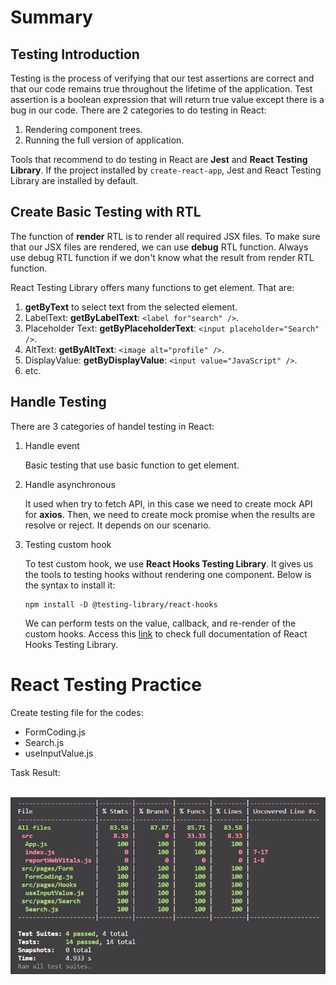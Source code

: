 # Summary

## Testing Introduction

Testing is the process of verifying that our test assertions are correct and that our code remains true throughout the lifetime of the application. Test assertion is a boolean expression that will return true value except there is a bug in our code. There are 2 categories to do testing in React:

1. Rendering component trees.
2. Running the full version of application.

Tools that recommend to do testing in React are **Jest** and **React Testing Library**. If the project installed by `create-react-app`, Jest and React Testing Library are installed by default.

## Create Basic Testing with RTL

The function of **render** RTL is to render all required JSX files. To make sure that our JSX files are rendered, we can use **debug** RTL function. Always use debug RTL function if we don't know what the result from render RTL function.

React Testing Library offers many functions to get element. That are:

1. **getByText** to select text from the selected element.
2. LabelText: **getByLabelText**: `<label for"search" />`.
3. Placeholder Text: **getByPlaceholderText**: `<input placeholder="Search" />`.
4. AltText: **getByAltText**: `<image alt="profile" />`.
5. DisplayValue: **getByDisplayValue**: `<input value="JavaScript" />`.
6. etc.

## Handle Testing

There are 3 categories of handel testing in React:

1. Handle event

   Basic testing that use basic function to get element.

2. Handle asynchronous

   It used when try to fetch API, in this case we need to create mock API for **axios**. Then, we need to create mock promise when the results are resolve or reject. It depends on our scenario.

3. Testing custom hook

   To test custom hook, we use **React Hooks Testing Library**. It gives us the tools to testing hooks without rendering one component. Below is the syntax to install it:

   ```
   npm install -D @testing-library/react-hooks
   ```

   We can perform tests on the value, callback, and re-render of the custom hooks. Access this [link](https://react-hooks-testing-library.com/) to check full documentation of React Hooks Testing Library.

# React Testing Practice

Create testing file for the codes:

- FormCoding.js
- Search.js
- useInputValue.js

Task Result:

<p align="center">
    <br>
    <img src="./screenshots/testing-result.png" alt="testing-result" width="1000"/>
</p>
